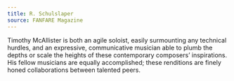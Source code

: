 ```yaml
---
title: R. Schulslaper
source: FANFARE Magazine
---
```

Timothy McAllister is both an agile soloist, easily surmounting any technical hurdles, and an expressive, communicative musician able to plumb the depths or scale the heights of these contemporary composers&#8217; inspirations. His fellow musicians are equally accomplished; these renditions are finely honed collaborations between talented peers.